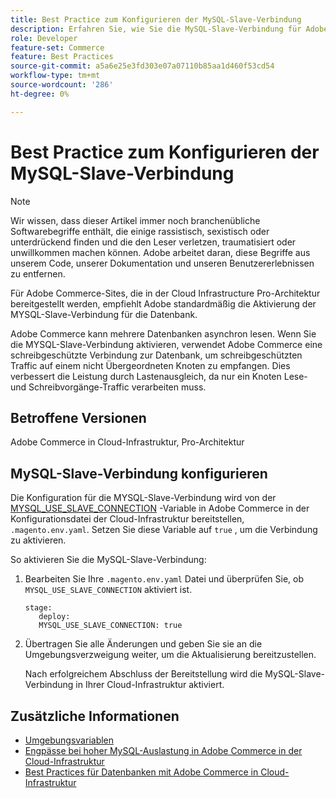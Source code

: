 ```yaml
---
title: Best Practice zum Konfigurieren der MySQL-Slave-Verbindung
description: Erfahren Sie, wie Sie die MySQL-Slave-Verbindung für Adobe Commerce-Sites konfigurieren, die in der Cloud-Infrastruktur bereitgestellt werden.
role: Developer
feature-set: Commerce
feature: Best Practices
source-git-commit: a5a6e25e3fd303e07a07110b85aa1d460f53cd54
workflow-type: tm+mt
source-wordcount: '286'
ht-degree: 0%

---
```



# Best Practice zum Konfigurieren der MySQL-Slave-Verbindung

>[!NOTE]
>
>Wir wissen, dass dieser Artikel immer noch branchenübliche Softwarebegriffe enthält, die einige rassistisch, sexistisch oder unterdrückend finden und die den Leser verletzen, traumatisiert oder unwillkommen machen können. Adobe arbeitet daran, diese Begriffe aus unserem Code, unserer Dokumentation und unseren Benutzererlebnissen zu entfernen.

Für Adobe Commerce-Sites, die in der Cloud Infrastructure Pro-Architektur bereitgestellt werden, empfiehlt Adobe standardmäßig die Aktivierung der MYSQL-Slave-Verbindung für die Datenbank.

Adobe Commerce kann mehrere Datenbanken asynchron lesen.  Wenn Sie die MYSQL-Slave-Verbindung aktivieren, verwendet Adobe Commerce eine schreibgeschützte Verbindung zur Datenbank, um schreibgeschützten Traffic auf einem nicht Übergeordneten Knoten zu empfangen. Dies verbessert die Leistung durch Lastenausgleich, da nur ein Knoten Lese- und Schreibvorgänge-Traffic verarbeiten muss.

## Betroffene Versionen

Adobe Commerce in Cloud-Infrastruktur, Pro-Architektur

## MySQL-Slave-Verbindung konfigurieren

Die Konfiguration für die MYSQL-Slave-Verbindung wird von der [MYSQL_USE_SLAVE_CONNECTION](https://experienceleague.adobe.com/docs/commerce-cloud-service/user-guide/configure/env/stage/variables-deploy.html#mysql_use_slave_connection) -Variable in Adobe Commerce in der Konfigurationsdatei der Cloud-Infrastruktur bereitstellen, `.magento.env.yaml`. Setzen Sie diese Variable auf `true` , um die Verbindung zu aktivieren.

So aktivieren Sie die MySQL-Slave-Verbindung:

1. Bearbeiten Sie Ihre `.magento.env.yaml` Datei und überprüfen Sie, ob `MYSQL_USE_SLAVE_CONNECTION` aktiviert ist.

   ```
   stage:
      deploy:
      MYSQL_USE_SLAVE_CONNECTION: true
   ```

1. Übertragen Sie alle Änderungen und geben Sie sie an die Umgebungsverzweigung weiter, um die Aktualisierung bereitzustellen.

   Nach erfolgreichem Abschluss der Bereitstellung wird die MySQL-Slave-Verbindung in Ihrer Cloud-Infrastruktur aktiviert.

## Zusätzliche Informationen

- [Umgebungsvariablen](https://devdocs.magento.com/cloud/env/variables-intro.html)
- [Engpässe bei hoher MySQL-Auslastung in Adobe Commerce in der Cloud-Infrastruktur](https://experienceleague.adobe.com/docs/commerce-knowledge-base/kb/troubleshooting/database/mysql-high-load-bottleneck-in-magento-commerce-cloud.html?lang=en)
- [Best Practices für Datenbanken mit Adobe Commerce in Cloud-Infrastruktur](database-on-cloud.md)
